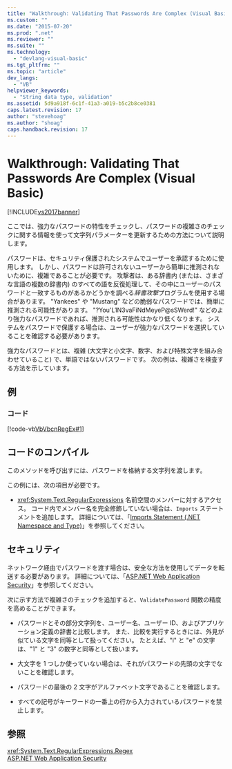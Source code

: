 ```yaml
---
title: "Walkthrough: Validating That Passwords Are Complex (Visual Basic) | Microsoft Docs"
ms.custom: ""
ms.date: "2015-07-20"
ms.prod: ".net"
ms.reviewer: ""
ms.suite: ""
ms.technology: 
  - "devlang-visual-basic"
ms.tgt_pltfrm: ""
ms.topic: "article"
dev_langs: 
  - "VB"
helpviewer_keywords: 
  - "String data type, validation"
ms.assetid: 5d9a918f-6c1f-41a3-a019-b5c2b8ce0381
caps.latest.revision: 17
author: "stevehoag"
ms.author: "shoag"
caps.handback.revision: 17
---
```

# Walkthrough: Validating That Passwords Are Complex (Visual Basic)
[!INCLUDE[vs2017banner](../../../../visual-basic/developing-apps/includes/vs2017banner.md)]

ここでは、強力なパスワードの特性をチェックし、パスワードの複雑さのチェックに関する情報を使って文字列パラメーターを更新するための方法について説明します。  
  
 パスワードは、セキュリティ保護されたシステムでユーザーを承認するために使用します。  しかし、パスワードは許可されないユーザーから簡単に推測されないために、複雑であることが必要です。  攻撃者は、ある辞書内 \(または、さまざな言語の複数の辞書内\) のすべての語を反復処理して、その中にユーザーのパスワードと一致するものがあるかどうかを調べる*辞書攻撃*プログラムを使用する場合があります。  "Yankees" や "Mustang" などの脆弱なパスワードでは、簡単に推測される可能性があります。  "?You'L1N3vaFiNdMeyeP@sSWerd\!" などのより強力なパスワードであれば、推測される可能性はかなり低くなります。  システムをパスワードで保護する場合は、ユーザーが強力なパスワードを選択していることを確認する必要があります。  
  
 強力なパスワードとは、複雑 \(大文字と小文字、数字、および特殊文字を組み合わせていること\) で、単語ではないパスワードです。  次の例は、複雑さを検査する方法を示しています。  
  
## 例  
  
### コード  
 [!code-vb[VbVbcnRegEx#1](../../../../visual-basic/programming-guide/language-features/strings/codesnippet/visualbasic/walkthrough-validating-t_1.vb)]  
  
## コードのコンパイル  
 このメソッドを呼び出すには、パスワードを格納する文字列を渡します。  
  
 この例には、次の項目が必要です。  
  
-   <xref:System.Text.RegularExpressions> 名前空間のメンバーに対するアクセス。  コード内でメンバー名を完全修飾していない場合は、`Imports` ステートメントを追加します。  詳細については、「[Imports Statement \(.NET Namespace and Type\)](../../../../visual-basic/language-reference/statements/imports-statement-net-namespace-and-type.md)」を参照してください。  
  
## セキュリティ  
 ネットワーク経由でパスワードを渡す場合は、安全な方法を使用してデータを転送する必要があります。  詳細については、「[ASP.NET Web Application Security](../Topic/ASP.NET%20Web%20Application%20Security.md)」を参照してください。  
  
 次に示す方法で複雑さのチェックを追加すると、`ValidatePassword` 関数の精度を高めることができます。  
  
-   パスワードとその部分文字列を、ユーザー名、ユーザー ID、およびアプリケーション定義の辞書と比較します。  また、比較を実行するときには、外見が似ている文字を同等として扱ってください。  たとえば、"l" と "e" の文字は、"1" と "3" の数字と同等として扱います。  
  
-   大文字を 1 つしか使っていない場合は、それがパスワードの先頭の文字でないことを確認します。  
  
-   パスワードの最後の 2 文字がアルファベット文字であることを確認します。  
  
-   すべての記号がキーワードの一番上の行から入力されているパスワードを禁止します。  
  
## 参照  
 <xref:System.Text.RegularExpressions.Regex>   
 [ASP.NET Web Application Security](../Topic/ASP.NET%20Web%20Application%20Security.md)